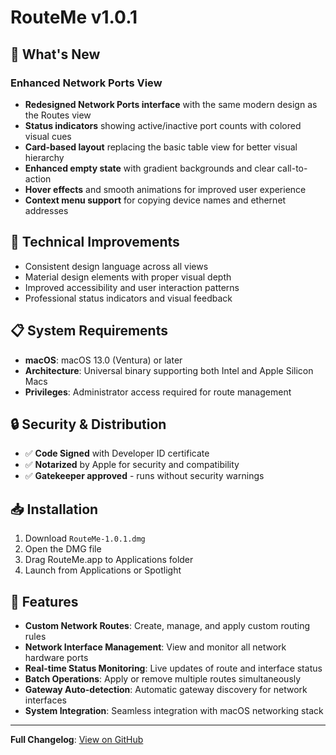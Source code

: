 # RouteMe v1.0.1

## 🎨 What's New

### Enhanced Network Ports View
- **Redesigned Network Ports interface** with the same modern design as the Routes view
- **Status indicators** showing active/inactive port counts with colored visual cues
- **Card-based layout** replacing the basic table view for better visual hierarchy
- **Enhanced empty state** with gradient backgrounds and clear call-to-action
- **Hover effects** and smooth animations for improved user experience
- **Context menu support** for copying device names and ethernet addresses

## 🔧 Technical Improvements

- Consistent design language across all views
- Material design elements with proper visual depth
- Improved accessibility and user interaction patterns
- Professional status indicators and visual feedback

## 📋 System Requirements

- **macOS**: macOS 13.0 (Ventura) or later
- **Architecture**: Universal binary supporting both Intel and Apple Silicon Macs
- **Privileges**: Administrator access required for route management

## 🔒 Security & Distribution

- ✅ **Code Signed** with Developer ID certificate
- ✅ **Notarized** by Apple for security and compatibility
- ✅ **Gatekeeper approved** - runs without security warnings

## 📥 Installation

1. Download `RouteMe-1.0.1.dmg`
2. Open the DMG file
3. Drag RouteMe.app to Applications folder
4. Launch from Applications or Spotlight

## 🚀 Features

- **Custom Network Routes**: Create, manage, and apply custom routing rules
- **Network Interface Management**: View and monitor all network hardware ports
- **Real-time Status Monitoring**: Live updates of route and interface status
- **Batch Operations**: Apply or remove multiple routes simultaneously
- **Gateway Auto-detection**: Automatic gateway discovery for network interfaces
- **System Integration**: Seamless integration with macOS networking stack

---

**Full Changelog**: [View on GitHub](https://github.com/hwkim/RouteMe/compare/v1.0.0...v1.0.1)
